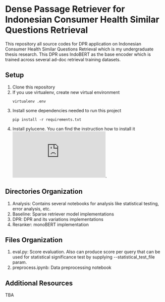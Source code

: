 # Dense Passage Retriever for Indonesian Consumer Health Similar Questions Retrieval

This repository all source codes for DPR application on Indonesian Consumer Health Similar Questions Retrieval which is my undergraduate thesis research.  This DPR uses IndoBERT as the base encoder which is trained across several ad-doc retrieval training datasets.

## Setup

1. Clone this repository
2. If you use virtualenv, create new virtual environment
   ```
   virtualenv .env
   ```
3. Install some dependencies needed to run this project
   ```
   pip install -r requirements.txt
4. Install pylucene. You can find the instruction how to install it ![here](https://lucene.apache.org/pylucene/install.html).

## Directories Organization

1. Analysis: Contains several notebooks for analysis like statistical testing, error analysis, etc.
2. Baseline: Sparse retriever model implementations
3. DPR: DPR and its variations implementations
4. Reranker: monoBERT implementation

## Files Organization

1. eval.py: Score evaluation. Also can produce score per query that can be used for statistical significance test by supplying --statistical_test_file param.
2. preprocess.ipynb: Data preprocessing notebook

## Additional Resources

TBA